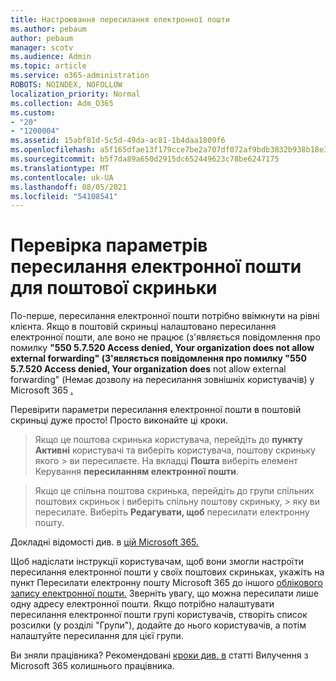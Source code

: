 ```yaml
---
title: Настроювання пересилання електронної пошти
ms.author: pebaum
author: pebaum
manager: scotv
ms.audience: Admin
ms.topic: article
ms.service: o365-administration
ROBOTS: NOINDEX, NOFOLLOW
localization_priority: Normal
ms.collection: Adm_O365
ms.custom:
- "20"
- "1200004"
ms.assetid: 15abf81d-5c5d-49da-ac81-1b4daa1809f6
ms.openlocfilehash: a5f165dfae13f179cce7be2a707df072af9bdb3832b938b18e3e023daa756b79
ms.sourcegitcommit: b5f7da89a650d2915dc652449623c78be6247175
ms.translationtype: MT
ms.contentlocale: uk-UA
ms.lasthandoff: 08/05/2021
ms.locfileid: "54108541"
---
```

# <a name="check-the-email-forwarding-settings-for-a-mailbox"></a>Перевірка параметрів пересилання електронної пошти для поштової скриньки

По-перше, пересилання електронної пошти потрібно ввімкнути на рівні клієнта. Якщо в поштовій скриньці налаштовано пересилання електронної пошти, але воно не працює (з'являється повідомлення про помилку **"550 5.7.520 Access denied, Your organization does not allow external forwarding" (З'являється повідомлення про помилку "550 5.7.520 Access denied, Your organization does** not allow external forwarding" (Немає дозволу на пересилання зовнішніх користувачів) у Microsoft 365 [.](https://docs.microsoft.com/microsoft-365/security/office-365-security/external-email-forwarding?view=o365-worldwide)

Перевірити параметри пересилання електронної пошти в поштовій скриньці дуже просто! Просто виконайте ці кроки.
  
> Якщо це поштова скринька користувача, перейдіть до **пункту Активні** користувачі та виберіть користувача, поштову скриньку якого \>  ви пересилаєте. На вкладці **Пошта** виберіть елемент Керування **пересиланням електронної пошти**.

> Якщо це спільна поштова  скринька, перейдіть до групи спільних поштових скриньок і виберіть спільну поштову скриньку, \>  яку ви пересилате. Виберіть **Редагувати, щоб** пересилати електронну пошту.

Докладні відомості див. в [цій Microsoft 365.](https://docs.microsoft.com/microsoft-365/admin/email/configure-email-forwarding)
  
Щоб надіслати інструкції користувачам, щоб вони змогли настроїти пересилання електронної пошти у своїх поштових скриньках, укажіть на пункт Пересилати електронну пошту Microsoft 365 до іншого [облікового запису електронної пошти.](https://support.office.com/article/Forward-email-from-Office-365-to-another-email-account-1ed4ee1e-74f8-4f53-a174-86b748ff6a0e) Зверніть увагу, що можна пересилати лише одну адресу електронної пошти. Якщо потрібно налаштувати пересилання електронної пошти групі користувачів, створіть список розсилки (у розділі "Групи"), додайте до нього користувачів, а потім налаштуйте пересилання для цієї групи.
  
Ви зняли працівника? Рекомендовані [кроки див. в](https://docs.microsoft.com/microsoft-365/admin/add-users/remove-former-employee) статті Вилучення з Microsoft 365 колишнього працівника.